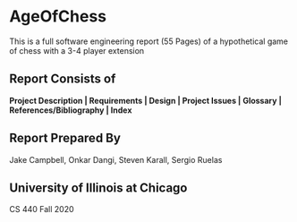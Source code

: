 # AgeOfChess
This is a full software engineering report (55 Pages) of a hypothetical game of chess with a 3-4 player extension

## Report Consists of
<b> Project Description | Requirements | Design | Project Issues | Glossary | References/Bibliography | Index </b>

## Report Prepared By
Jake Campbell, Onkar Dangi, Steven Karall, Sergio Ruelas

## University of Illinois at Chicago
CS 440 Fall 2020
